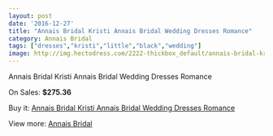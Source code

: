 ```yaml
---
layout: post
date: '2016-12-27'
title: "Annais Bridal Kristi Annais Bridal Wedding Dresses Romance"
category: Annais Bridal
tags: ["dresses","kristi","little","black","wedding"]
image: http://img.hectodress.com/2222-thickbox_default/annais-bridal-kristi-annais-bridal-wedding-dresses-romance.jpg
---
```

Annais Bridal Kristi Annais Bridal Wedding Dresses Romance

On Sales: **$275.36**
<a href="https://www.hectodress.com/annais-bridal/1340-annais-bridal-kristi-annais-bridal-wedding-dresses-romance.html"><amp-img layout="responsive" width="600" height="600" src="//img.hectodress.com/2222-thickbox_default/annais-bridal-kristi-annais-bridal-wedding-dresses-romance.jpg" alt="Annais Bridal Kristi Annais Bridal Wedding Dresses Romance 0" /></a>
<a href="https://www.hectodress.com/annais-bridal/1340-annais-bridal-kristi-annais-bridal-wedding-dresses-romance.html"><amp-img layout="responsive" width="600" height="600" src="//img.hectodress.com/2224-thickbox_default/annais-bridal-kristi-annais-bridal-wedding-dresses-romance.jpg" alt="Annais Bridal Kristi Annais Bridal Wedding Dresses Romance 1" /></a>
<a href="https://www.hectodress.com/annais-bridal/1340-annais-bridal-kristi-annais-bridal-wedding-dresses-romance.html"><amp-img layout="responsive" width="600" height="600" src="//img.hectodress.com/2223-thickbox_default/annais-bridal-kristi-annais-bridal-wedding-dresses-romance.jpg" alt="Annais Bridal Kristi Annais Bridal Wedding Dresses Romance 2" /></a>

Buy it: [Annais Bridal Kristi Annais Bridal Wedding Dresses Romance](https://www.hectodress.com/annais-bridal/1340-annais-bridal-kristi-annais-bridal-wedding-dresses-romance.html "Annais Bridal Kristi Annais Bridal Wedding Dresses Romance")

View more: [Annais Bridal](https://www.hectodress.com/18-annais-bridal "Annais Bridal")
